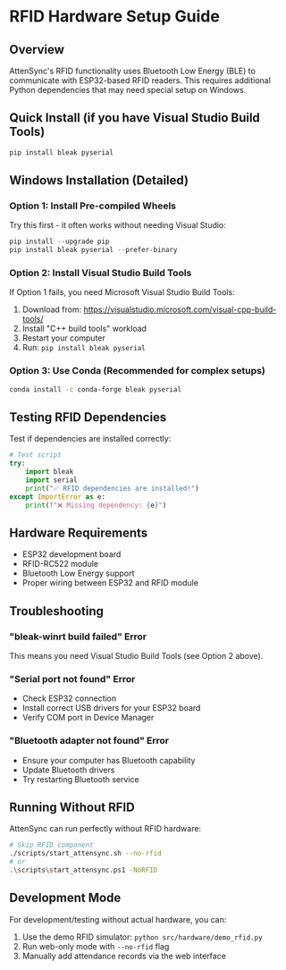 # RFID Hardware Setup Guide

## Overview
AttenSync's RFID functionality uses Bluetooth Low Energy (BLE) to communicate with ESP32-based RFID readers. This requires additional Python dependencies that may need special setup on Windows.

## Quick Install (if you have Visual Studio Build Tools)
```bash
pip install bleak pyserial
```

## Windows Installation (Detailed)

### Option 1: Install Pre-compiled Wheels
Try this first - it often works without needing Visual Studio:
```powershell
pip install --upgrade pip
pip install bleak pyserial --prefer-binary
```

### Option 2: Install Visual Studio Build Tools
If Option 1 fails, you need Microsoft Visual Studio Build Tools:

1. Download from: https://visualstudio.microsoft.com/visual-cpp-build-tools/
2. Install "C++ build tools" workload
3. Restart your computer
4. Run: `pip install bleak pyserial`

### Option 3: Use Conda (Recommended for complex setups)
```bash
conda install -c conda-forge bleak pyserial
```

## Testing RFID Dependencies
Test if dependencies are installed correctly:
```python
# Test script
try:
    import bleak
    import serial
    print("✅ RFID dependencies are installed!")
except ImportError as e:
    print(f"❌ Missing dependency: {e}")
```

## Hardware Requirements
- ESP32 development board
- RFID-RC522 module
- Bluetooth Low Energy support
- Proper wiring between ESP32 and RFID module

## Troubleshooting

### "bleak-winrt build failed" Error
This means you need Visual Studio Build Tools (see Option 2 above).

### "Serial port not found" Error
- Check ESP32 connection
- Install correct USB drivers for your ESP32 board
- Verify COM port in Device Manager

### "Bluetooth adapter not found" Error
- Ensure your computer has Bluetooth capability
- Update Bluetooth drivers
- Try restarting Bluetooth service

## Running Without RFID
AttenSync can run perfectly without RFID hardware:
```bash
# Skip RFID component
./scripts/start_attensync.sh --no-rfid
# or
.\scripts\start_attensync.ps1 -NoRFID
```

## Development Mode
For development/testing without actual hardware, you can:
1. Use the demo RFID simulator: `python src/hardware/demo_rfid.py`
2. Run web-only mode with `--no-rfid` flag
3. Manually add attendance records via the web interface